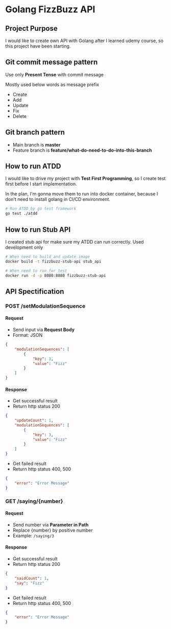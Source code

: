 # Golang FizzBuzz API

## Project Purpose

I would like to create own API with Golang after I learned udemy course, so this project have been starting.

## Git commit message pattern

Use only **Present Tense** with commit message

Mostly used below words as message prefix

- Create
- Add
- Update
- Fix
- Delete

## Git branch pattern

- Main branch is **master**
- Feature branch is **feature/what-do-need-to-do-into-this-branch**

## How to run ATDD

I would like to drive my project with **Test First Programming**, so I create test first before I start implementation.

In the plan, I'm gonna move them to run into docker container, because I don't need to install golang in CI/CD environment.

```sh
# Run ATDD by go test framework
go test ./atdd
```

## How to run Stub API

I created stub api for make sure my ATDD can run correctly. Used development only

```sh
# When need to build and update image
docker build -t fizzbuzz-stub-api stub_api

# When need to run for test
docker run -d -p 8080:8080 fizzbuzz-stub-api
```

## API Spectification

### POST /setModulationSequence

#### Request

- Send input via **Request Body**
- Format: JSON

```json
{
    "modulationSequences": [
        {
            "key": 3,
            "value": "Fizz"
        }
    ]
}
```

#### Response

- Get successful result
- Return http status 200

```json
{
    "updateCount": 1,
    "modulationSequences": [
        {
            "key": 3,
            "value": "Fizz"
        }
    ]
}
```

- Get failed result
- Return http status 400, 500

```json
{
    "error": "Error Message"
}
```

### GET /saying/{number}

#### Request

- Send number via **Parameter in Path**
- Replace {number} by positive number
- Example: `/saying/3`

#### Response

- Get successful result
- Return http status 200

```json
{
    "saidCount": 1,
    "say": "Fizz"
}
```

- Get failed result
- Return http status 400, 500

```json
{
    "error": "Error Message"
}
